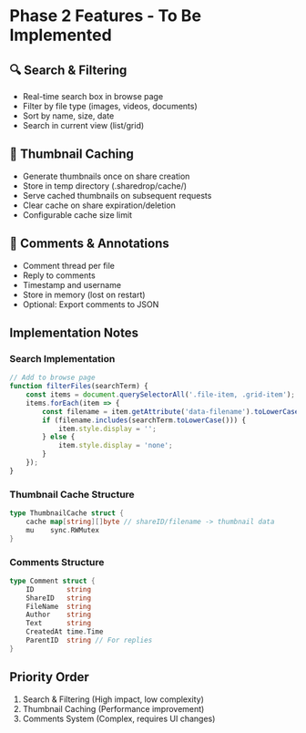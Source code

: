 # Phase 2 Features - To Be Implemented

## 🔍 Search & Filtering
- Real-time search box in browse page
- Filter by file type (images, videos, documents)
- Sort by name, size, date
- Search in current view (list/grid)

## 💾 Thumbnail Caching
- Generate thumbnails once on share creation
- Store in temp directory (.sharedrop/cache/)
- Serve cached thumbnails on subsequent requests
- Clear cache on share expiration/deletion
- Configurable cache size limit

## 💬 Comments & Annotations
- Comment thread per file
- Reply to comments
- Timestamp and username
- Store in memory (lost on restart)
- Optional: Export comments to JSON

## Implementation Notes

### Search Implementation
```javascript
// Add to browse page
function filterFiles(searchTerm) {
    const items = document.querySelectorAll('.file-item, .grid-item');
    items.forEach(item => {
        const filename = item.getAttribute('data-filename').toLowerCase();
        if (filename.includes(searchTerm.toLowerCase())) {
            item.style.display = '';
        } else {
            item.style.display = 'none';
        }
    });
}
```

### Thumbnail Cache Structure
```go
type ThumbnailCache struct {
    cache map[string][]byte // shareID/filename -> thumbnail data
    mu    sync.RWMutex
}
```

### Comments Structure  
```go
type Comment struct {
    ID        string
    ShareID   string
    FileName  string
    Author    string
    Text      string
    CreatedAt time.Time
    ParentID  string // For replies
}
```

## Priority Order
1. Search & Filtering (High impact, low complexity)
2. Thumbnail Caching (Performance improvement)
3. Comments System (Complex, requires UI changes)

